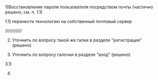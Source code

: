 
1)Восстановление пароля пользователя посредством почты (частично решено, см. п. 1.1)

1.1) перенести технологию на собственный почтовый сервер

///////////

2) Уточнить по вопросу такой же галки в разделе "регистрация" (решено)

3) Уточнить по вопросу галочки в разделе "вход" (решено)

3.1)  

4)
